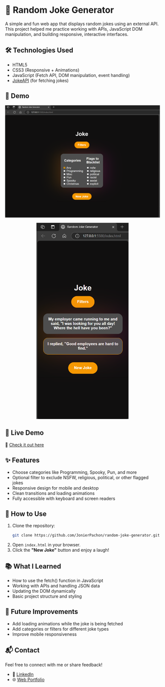 # 🤣 Random Joke Generator

A simple and fun web app that displays random jokes using an external API. This project helped me practice working with APIs, JavaScript DOM manipulation, and building responsive, interactive interfaces.

## 🛠️ Technologies Used
- HTML5
- CSS3 (Responsive + Animations)
- JavaScript (Fetch API, DOM manipulation, event handling)
- [JokeAPI](https://v2.jokeapi.dev/) (for fetching jokes)

## 📸 Demo

<p align="center"><img src="https://github.com/JonierPachon/Random-Joke-Generator/blob/main/Pc%20Screen.png" alt="My Image" width="700" height="auto" ></p>
<p align="center"><img src="https://github.com/JonierPachon/Random-Joke-Generator/blob/main/Phone-Screen.png" alt="My Image" width="300" height="auto"></p>

## 🚀 Live Demo

🔗 [Check it out here](https://bejewelled-tanuki-22670a.netlify.app/)

## ✨ Features

- Choose categories like Programming, Spooky, Pun, and more
- Optional filter to exclude NSFW, religious, political, or other flagged jokes
- Responsive design for mobile and desktop
- Clean transitions and loading animations
- Fully accessible with keyboard and screen readers
  
## 📂 How to Use

1. Clone the repository:
   ```bash
   git clone https://github.com/JonierPachon/random-joke-generator.git
2. Open ```index.html``` in your browser.
3. Click the **"New Joke"** button and enjoy a laugh!

## 📚 What I Learned

- How to use the fetch() function in JavaScript
- Working with APIs and handling JSON data
- Updating the DOM dynamically
- Basic project structure and styling

## 🎯 Future Improvements
- Add loading animations while the joke is being fetched
- Add categories or filters for different joke types
- Improve mobile responsiveness

## 📬 Contact
Feel free to connect with me or share feedback!
- 💼 [LinkedIn](https://www.linkedin.com/in/jonier-elian-pachon-delgado-8211841ba/)
- 🌐 [Web Portfolio](https://funny-rabanadas-625f53.netlify.app/)
